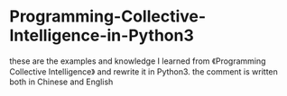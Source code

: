 # Programming-Collective-Intelligence-in-Python3
these are the examples and knowledge I learned from 《Programming Collective Intelligence》 and rewrite it in Python3. the comment is written both in Chinese and English
